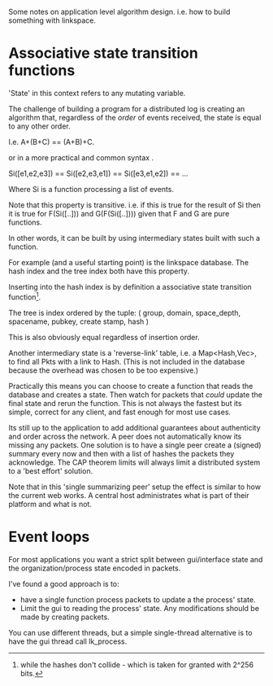 Some notes on application level algorithm design. i.e. how to build something with linkspace. 

# Associative state transition functions

'State' in this context refers to any mutating variable.

The challenge of building a program for a distributed log is creating an algorithm
that, regardless of the _order_ of events received, the state is equal to any other order.

I.e. A+(B+C) == (A+B)+C.

or in a more practical and common syntax .

Si([e1,e2,e3]) == Si([e2,e3,e1]) == Si([e3,e1,e2]) == ... 

Where Si is a function processing a list of events. 

Note that this property is transitive.
i.e. if this is true for the result of Si then it is true for F(Si([..])) and G(F(Si([..]))) given that F and G are pure functions.

In other words, it can be built by using intermediary states built with such a function.

For example (and a useful starting point) is the linkspace database.
The hash index and the tree index both have this property.

Inserting into the hash index is by definition a associative state transition function[^1]. 

[^1]: while the hashes don't collide - which is taken for granted with 2^256 bits. 

The tree is index ordered by the tuple: 
 ( group, domain, space_depth, spacename, pubkey, create stamp, hash )
 
This is also obviously equal regardless of insertion order. 

Another intermediary state is a 'reverse-link' table, i.e. a Map<Hash,Vec<Pkt>>, to find all Pkts with a link to Hash. (This is not included in the database because the overhead was chosen to be too expensive.)

Practically this means you can choose to create a function that reads the database and creates a state.
Then watch for packets that _could_ update the final state and rerun the function.
This is not always the fastest but its simple, correct for any client, and fast enough for most use cases.

Its still up to the application to add additional guarantees about authenticity and order across the network. 
A peer does not automatically know its missing any packets. One solution is to have a single peer create a (signed) summary every now and then with a list of hashes the packets they acknowledge. The CAP theorem limits will always limit a distributed system to a 'best effort' solution. 

Note that in this 'single summarizing peer' setup the effect is similar to how the current web works. 
A central host administrates what is part of their platform and what is not.

# Event loops 
For most applications you want a strict split between gui/interface state and the organization/process state encoded in packets.

I've found a good approach is to:

- have a single function process packets to update a the process' state.
- Limit the gui to reading the process' state. Any modifications should be made by creating packets.

You can use different threads, but a simple single-thread alternative is to have the gui thread call lk_process.


